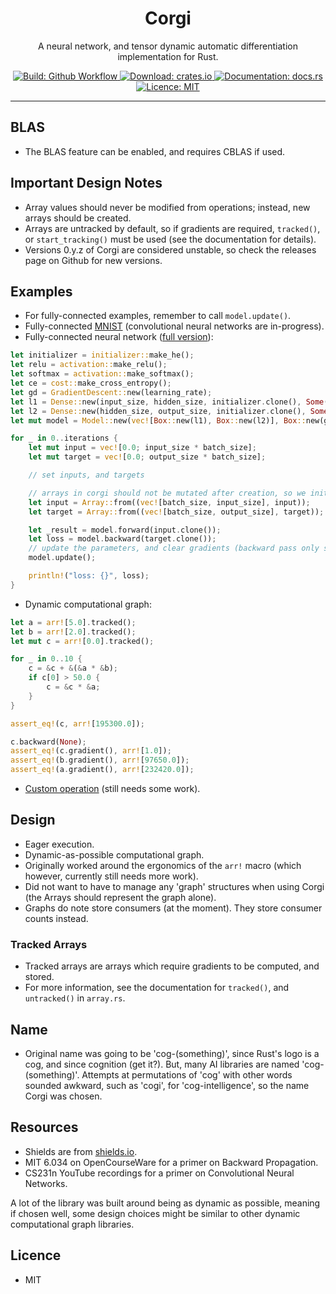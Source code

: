 <h1 align="center">Corgi</h1>
<p align="center">A neural network, and tensor dynamic automatic differentiation implementation for Rust.</p>
<p align="center">
    <a href="https://github.com/patricksongzy/corgi/">
        <img alt="Build: Github Workflow" src="https://img.shields.io/github/workflow/status/patricksongzy/corgi/Rust"></img>
    </a>
    <a href="https://crates.io/crates/corgi">
        <img alt="Download: crates.io" src="https://img.shields.io/crates/v/corgi"></img>
    </a>
    <a href="https://docs.rs/corgi">
        <img alt="Documentation: docs.rs" src="https://docs.rs/corgi/badge.svg"></img>
    </a>
    <a href="https://github.com/patricksongzy/corgi/blob/main/LICENSE">
        <img alt="Licence: MIT" src="https://img.shields.io/badge/license-MIT-blue.svg"></img>
    </a>
</p>
<hr>

## BLAS
* The BLAS feature can be enabled, and requires CBLAS if used.

## Important Design Notes
* Array values should never be modified from operations; instead, new arrays should be created.
* Arrays are untracked by default, so if gradients are required, `tracked()`, or `start_tracking()` must be used (see the documentation for details).
* Versions 0.y.z of Corgi are considered unstable, so check the releases page on Github for new versions.

## Examples
* For fully-connected examples, remember to call `model.update()`.
* Fully-connected [MNIST](https://github.com/patricksongzy/corgi-sample/blob/main/src/main.rs) (convolutional neural networks are in-progress).
* Fully-connected neural network ([full version](https://github.com/patricksongzy/corgi/blob/main/src/model.rs#L65)):
```rust
let initializer = initializer::make_he();
let relu = activation::make_relu();
let softmax = activation::make_softmax();
let ce = cost::make_cross_entropy();
let gd = GradientDescent::new(learning_rate);
let l1 = Dense::new(input_size, hidden_size, initializer.clone(), Some(relu));
let l2 = Dense::new(hidden_size, output_size, initializer.clone(), Some(softmax));
let mut model = Model::new(vec![Box::new(l1), Box::new(l2)], Box::new(gd), ce);

for _ in 0..iterations {
    let mut input = vec![0.0; input_size * batch_size];
    let mut target = vec![0.0; output_size * batch_size];

    // set inputs, and targets

    // arrays in corgi should not be mutated after creation, so we initialise the values first
    let input = Array::from((vec![batch_size, input_size], input));
    let target = Array::from((vec![batch_size, output_size], target));

    let _result = model.forward(input.clone());
    let loss = model.backward(target.clone());
    // update the parameters, and clear gradients (backward pass only sets gradients)
    model.update();

    println!("loss: {}", loss);
}
```
* Dynamic computational graph:
```rust
let a = arr![5.0].tracked();
let b = arr![2.0].tracked();
let mut c = arr![0.0].tracked();

for _ in 0..10 {
    c = &c + &(&a * &b);
    if c[0] > 50.0 {
        c = &c * &a;
    }
}

assert_eq!(c, arr![195300.0]);

c.backward(None);
assert_eq!(c.gradient(), arr![1.0]);
assert_eq!(b.gradient(), arr![97650.0]);
assert_eq!(a.gradient(), arr![232420.0]);
```
* [Custom operation](https://github.com/patricksongzy/corgi/blob/main/src/lib.rs#L34) (still needs some work).

## Design
* Eager execution.
* Dynamic-as-possible computational graph.
* Originally worked around the ergonomics of the `arr!` macro (which however, currently still needs more work).
* Did not want to have to manage any 'graph' structures when using Corgi (the Arrays should represent the graph alone).
* Graphs do note store consumers (at the moment). They store consumer counts instead.

### Tracked Arrays
* Tracked arrays are arrays which require gradients to be computed, and stored.
* For more information, see the documentation for `tracked()`, and `untracked()` in `array.rs`.

## Name
* Original name was going to be 'cog-(something)', since Rust's logo is a cog, and since cognition (get it?).
But, many AI libraries are named 'cog-(something)'. Attempts at permutations of 'cog' with other words sounded awkward, such as 'cogi', for 'cog-intelligence', so the name Corgi was chosen.

## Resources
* Shields are from [shields.io](https://shields.io).
* MIT 6.034 on OpenCourseWare for a primer on Backward Propagation.
* CS231n YouTube recordings for a primer on Convolutional Neural Networks.

A lot of the library was built around being as dynamic as possible, meaning if chosen well, some design choices might be similar to other dynamic computational graph libraries.

## Licence
* MIT

